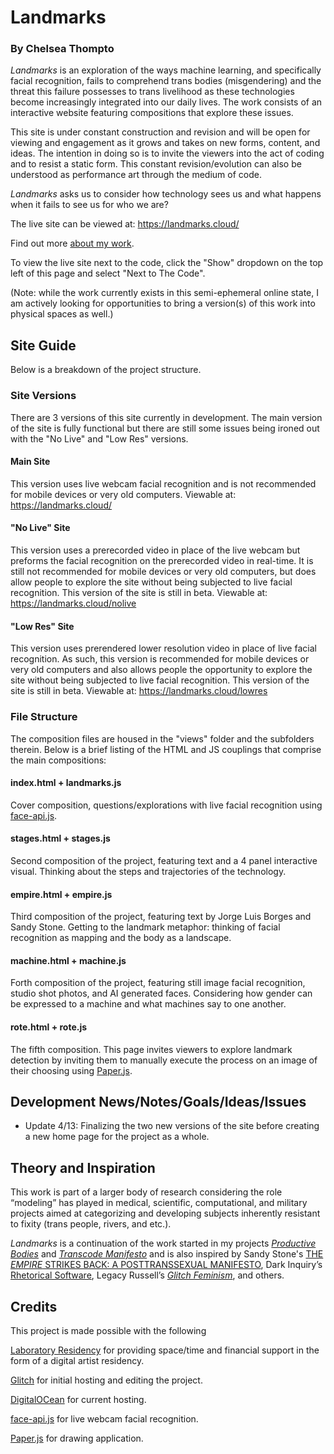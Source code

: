 # Landmarks
### By Chelsea Thompto

*Landmarks* is an exploration of the ways machine learning, and specifically facial recognition, fails to comprehend trans bodies (misgendering) and the threat this failure possesses to trans livelihood as these technologies become increasingly integrated into our daily lives. The work consists of an interactive website featuring compositions that explore these issues.

This site is under constant construction and revision and will be open for viewing and engagement as it grows and takes on new forms, content, and ideas. The intention in doing so is to invite the viewers into the act of coding and to resist a static form. This constant revision/evolution can also be understood as performance art through the medium of code.

*Landmarks* asks us to consider how technology sees us and what happens when it fails to see us for who we are?

The live site can be viewed at: https://landmarks.cloud/

Find out more [about my work](https://www.chelsea.technology).

To view the live site next to the code, click the "Show" dropdown on the top left of this page and select "Next to The Code".

(Note: while the work currently exists in this semi-ephemeral online state, I am actively looking for opportunities to bring a version(s) of this work into physical spaces as well.)


## Site Guide
Below is a breakdown of the project structure.

### Site Versions
There are 3 versions of this site currently in development. The main version of the site is fully functional but there are still some issues being ironed out with the "No Live" and "Low Res" versions.

#### Main Site
This version uses live webcam facial recognition and is not recommended for mobile devices or very old computers.
Viewable at: https://landmarks.cloud/

#### "No Live" Site
This version uses a prerecorded video in place of the live webcam but preforms the facial recognition on the prerecorded video in real-time. It is still not recommended for mobile devices or very old computers, but does allow people to explore the site without being subjected to live facial recognition. This version of the site is still in beta.
Viewable at: https://landmarks.cloud/nolive

#### "Low Res" Site
This version uses prerendered lower resolution video in place of live facial recognition. As such, this version is recommended for mobile devices or very old computers and also allows people the opportunity to explore the site without being subjected to live facial recognition. This version of the site is still in beta.
Viewable at: https://landmarks.cloud/lowres

### File Structure
The composition files are housed in the "views" folder and the subfolders therein. Below is a brief listing of the HTML and JS couplings that comprise the main compositions:

#### index.html + landmarks.js
Cover composition, questions/explorations with live facial recognition using [face-api.js](https://github.com/justadudewhohacks/face-api.js/).

#### stages.html + stages.js
Second composition of the project, featuring text and a 4 panel interactive visual. Thinking about the steps and trajectories of the technology.

#### empire.html + empire.js
Third composition of the project, featuring text by Jorge Luis Borges and Sandy Stone. Getting to the landmark metaphor: thinking of facial recognition as mapping and the body as a landscape.

#### machine.html + machine.js
Forth composition of the project, featuring still image facial recognition, studio shot photos, and AI generated faces. Considering how gender can be expressed to a machine and what machines say to one another.

#### rote.html + rote.js
The fifth composition. This page invites viewers to explore landmark detection by inviting them to manually execute the process on an image of their choosing using [Paper.js](http://paperjs.org/).


## Development News/Notes/Goals/Ideas/Issues
- Update 4/13: Finalizing the two new versions of the site before creating a new home page for the project as a whole.


## Theory and Inspiration
This work is part of a larger body of research considering the role “modeling” has played in medical, scientific, computational, and military projects aimed at categorizing and developing subjects inherently resistant to fixity (trans people, rivers, and etc.).

*Landmarks* is a continuation of the work started in my projects [*Productive Bodies*](https://www.chelseathompto.com/productive-bodies) and [*Transcode Manifesto*](https://www.chelseathompto.com/transcode-manifesto) and is also inspired by Sandy Stone's [THE *EMPIRE* STRIKES BACK: A POSTTRANSSEXUAL MANIFESTO](https://sandystone.com/empire-strikes-back.pdf), Dark Inquiry’s [Rhetorical Software](https://thenewinquiry.com/dark-inquiry/), Legacy Russell’s [*Glitch Feminism*](https://www.versobooks.com/books/3668-glitch-feminism), and others.


## Credits
This project is made possible with the following

[Laboratory Residency](https://residency.laboratoryspokane.com/) for providing space/time and financial support in the form of a digital artist residency.

[Glitch](https://glitch.com/) for initial hosting and editing the project.

[DigitalOCean](https://www.digitalocean.com/) for current hosting.

[face-api.js](https://github.com/justadudewhohacks/face-api.js/) for live webcam facial recognition.

[Paper.js](http://paperjs.org/) for drawing application.
